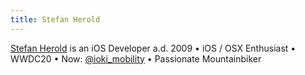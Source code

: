 ```yaml
---
title: Stefan Herold
---
```


[Stefan Herold][twitter] is an iOS Developer a.d. 2009 • iOS / OSX Enthusiast • WWDC20 • Now: [@ioki_mobility][ioki_mobility] • Passionate Mountainbiker

[twitter]: https://twitter.com/Blackjacxxx
[ioki_mobility]: https://twitter.com/ioki_mobility
